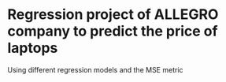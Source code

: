 # Regression project of ALLEGRO company to predict the price of laptops

Using different regression models and the MSE metric